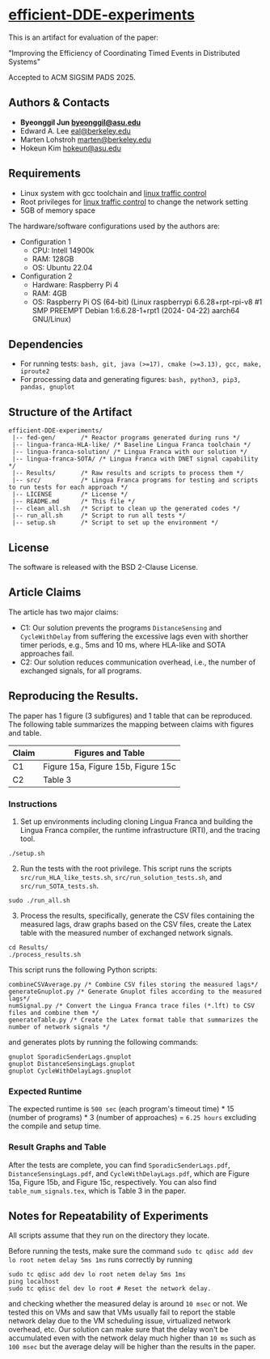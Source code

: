 # [efficient-DDE-experiments](https://github.com/asu-kim/efficient-DDE-experiments)

This is an artifact for evaluation of the paper:

"Improving the Efficiency of Coordinating Timed Events in Distributed Systems"

Accepted to ACM SIGSIM PADS 2025.

## Authors & Contacts
* **Byeonggil Jun <byeonggil@asu.edu>**
* Edward A. Lee <eal@berkeley.edu>
* Marten Lohstroh <marten@berkeley.edu>
* Hokeun Kim <hokeun@asu.edu>

## Requirements
* Linux system with gcc toolchain and [linux traffic control](https://man7.org/linux/man-pages/man8/tc.8.html) 
* Root privileges for [linux traffic control](https://man7.org/linux/man-pages/man8/tc.8.html) to change the network setting
* 5GB of memory space

The hardware/software configurations used by the authors are:
* Configuration 1
    * CPU: Intell 14900k
    * RAM: 128GB
    * OS: Ubuntu 22.04
* Configuration 2
    * Hardware: Raspberry Pi 4
    * RAM: 4GB
    * OS: Raspberry Pi OS (64-bit) (Linux raspberrypi 6.6.28+rpt-rpi-v8 #1 SMP PREEMPT Debian 1:6.6.28-1+rpt1 (2024- 04-22) aarch64 GNU/Linux)

## Dependencies
* For running tests: `bash, git, java (>=17), cmake (>=3.13), gcc, make, iproute2`
* For processing data and generating figures: `bash, python3, pip3, pandas, gnuplot`

## Structure of the Artifact
```
efficient-DDE-experiments/
 |-- fed-gen/       /* Reactor programs generated during runs */
 |-- lingua-franca-HLA-like/ /* Baseline Lingua Franca toolchain */
 |-- lingua-franca-solution/ /* Lingua Franca with our solution */
 |-- lingua-franca-SOTA/ /* Lingua Franca with DNET signal capability */
 |-- Results/       /* Raw results and scripts to process them */
 |-- src/           /* Lingua Franca programs for testing and scripts to run tests for each approach */
 |-- LICENSE        /* License */
 |-- README.md      /* This file */
 |-- clean_all.sh   /* Script to clean up the generated codes */
 |-- run_all.sh     /* Script to run all tests */
 |-- setup.sh       /* Script to set up the environment */
```

## License
The software is released with the BSD 2-Clause License.

## Article Claims
The article has two major claims:
* C1: Our solution prevents the programs `DistanceSensing` and `CycleWithDelay` from suffering the excessive lags even with shorther timer periods, e.g., 5ms and 10 ms, where HLA-like and SOTA approaches fail.
* C2: Our solution reduces communication overhead, i.e., the number of exchanged signals, for all programs.

## Reproducing the Results.
The paper has 1 figure (3 subfigures) and 1 table that can be reproduced. The following table summarizes the mapping between claims with figures and table.

| Claim |          Figures and Table            |
|-------|---------------------------------------|
| C1    | Figure 15a, Figure 15b, Figure 15c    |
| C2    |             Table 3                   |

### Instructions
1. Set up environments including cloning Lingua Franca and building the Lingua Franca compiler, the runtime infrastructure (RTI), and the tracing tool.
```
./setup.sh
```

2. Run the tests with the root privilege. This script runs the scripts `src/run_HLA_like_tests.sh`, `src/run_solution_tests.sh`, and `src/run_SOTA_tests.sh`.
```
sudo ./run_all.sh
```

3. Process the results, specifically, generate the CSV files containing the measured lags, draw graphs based on the CSV files, create the Latex table with the measured number of exchanged network signals.
```
cd Results/
./process_results.sh
```

This script runs the following Python scripts:
```
combineCSVAverage.py /* Combine CSV files storing the measured lags*/
generateGnuplot.py /* Generate Gnuplot files according to the measured lags*/
numSignal.py /* Convert the Lingua Franca trace files (*.lft) to CSV files and combine them */
generateTable.py /* Create the Latex format table that summarizes the number of network signals */
```
and generates plots by running the following commands:
```
gnuplot SporadicSenderLags.gnuplot
gnuplot DistanceSensingLags.gnuplot 
gnuplot CycleWithDelayLags.gnuplot
```

### Expected Runtime
The expected runtime is `500 sec` (each program's timeout time) * 15 (number of programs) * 3 (number of approaches) = `6.25 hours` excluding the compile and setup time. 

### Result Graphs and Table
After the tests are complete, you can find `SporadicSenderLags.pdf`, `DistanceSensingLags.pdf`, and `CycleWithDelayLags.pdf`, which are Figure 15a, Figure 15b, and Figure 15c, respectively.
You can also find `table_num_signals.tex`, which is Table 3 in the paper.

## Notes for Repeatability of Experiments
All scripts assume that they run on the directory they locate.

Before running the tests, make sure the command `sudo tc qdisc add dev lo root netem delay 5ms 1ms` runs correctly by running
```
sudo tc qdisc add dev lo root netem delay 5ms 1ms
ping localhost
sudo tc qdisc del dev lo root # Reset the network delay.
```
and checking whether the measured delay is around `10 msec` or not.
We tested this on VMs and saw that VMs usually fail to report the stable network delay due to the VM scheduling issue, virtualized network overhead, etc.
Our solution can make sure that the delay won't be accumulated even with the network delay much higher than `10 ms` such as `100 msec` but the average delay will be higher than the results in the paper.

